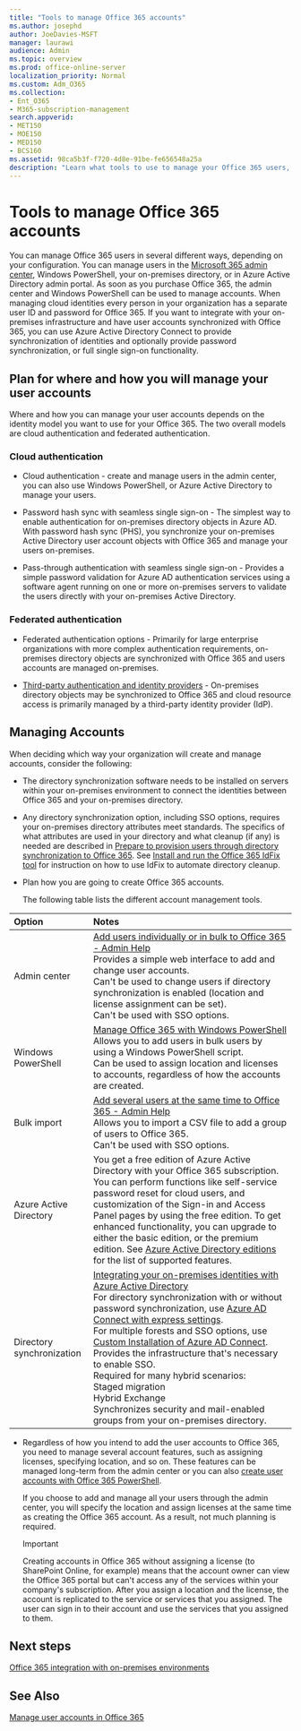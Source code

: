 ```yaml
---
title: "Tools to manage Office 365 accounts"
ms.author: josephd
author: JoeDavies-MSFT
manager: laurawi
audience: Admin
ms.topic: overview
ms.prod: office-online-server
localization_priority: Normal
ms.custom: Adm_O365
ms.collection:
- Ent_O365
- M365-subscription-management
search.appverid:
- MET150
- MOE150
- MED150
- BCS160
ms.assetid: 98ca5b3f-f720-4d8e-91be-fe656548a25a
description: "Learn what tools to use to manage your Office 365 users, and how what you can use depends on how you manage user identities. "
---
```


# Tools to manage Office 365 accounts

You can manage Office 365 users in several different ways, depending on your configuration. You can manage users in the [Microsoft 365 admin center](https://admin.microsoft.com), Windows PowerShell, your on-premises directory, or in Azure Active Directory admin portal. As soon as you purchase Office 365, the admin center and Windows PowerShell can be used to manage accounts. When managing cloud identities every person in your organization has a separate user ID and password for Office 365. If you want to integrate with your on-premises infrastructure and have user accounts synchronized with Office 365, you can use Azure Active Directory Connect to provide synchronization of identities and optionally provide password synchronization, or full single sign-on functionality.
  
## Plan for where and how you will manage your user accounts

Where and how you can manage your user accounts depends on the identity model you want to use for your Office 365. The two overall models are cloud authentication and federated authentication.
  
### Cloud authentication

- Cloud authentication - create and manage users in the admin center, you can also use Windows PowerShell, or Azure Active Directory to manage your users. 
    
- Password hash sync with seamless single sign-on - The simplest way to enable authentication for on-premises directory objects in Azure AD. With password hash sync (PHS), you synchronize your on-premises Active Directory user account objects with Office 365 and manage your users on-premises. 
    
- Pass-through authentication with seamless single sign-on - Provides a simple password validation for Azure AD authentication services using a software agent running on one or more on-premises servers to validate the users directly with your on-premises Active Directory. 
    
### Federated authentication

- Federated authentication options - Primarily for large enterprise organizations with more complex authentication requirements, on-premises directory objects are synchronized with Office 365 and users accounts are managed on-premises. 
    
- [Third-party authentication and identity providers](about-office-365-identity.md) - On-premises directory objects may be synchronized to Office 365 and cloud resource access is primarily managed by a third-party identity provider (IdP). 
    
## Managing Accounts

When deciding which way your organization will create and manage accounts, consider the following:
  
- The directory synchronization software needs to be installed on servers within your on-premises environment to connect the identities between Office 365 and your on-premises directory.
    
- Any directory synchronization option, including SSO options, requires your on-premises directory attributes meet standards. The specifics of what attributes are used in your directory and what cleanup (if any) is needed are described in [Prepare to provision users through directory synchronization to Office 365](prepare-for-directory-synchronization.md). See [Install and run the Office 365 IdFix tool](install-and-run-idfix.md) for instruction on how to use IdFix to automate directory cleanup. 
    
- Plan how you are going to create Office 365 accounts.
    
    The following table lists the different account management tools.
    
|**Option**|**Notes**|
|:-----|:-----|
|Admin center  <br/> |[Add users individually or in bulk to Office 365 - Admin Help](https://support.office.com/article/1970f7d6-03b5-442f-b385-5880b9c256ec) <br/>  Provides a simple web interface to add and change user accounts.  <br/>  Can't be used to change users if directory synchronization is enabled (location and license assignment can be set).  <br/>  Can't be used with SSO options.  <br/> |
|Windows PowerShell  <br/> |[Manage Office 365 with Windows PowerShell](https://go.microsoft.com/fwlink/p/?LinkId=698471) <br/>  Allows you to add users in bulk users by using a Windows PowerShell script.  <br/>  Can be used to assign location and licenses to accounts, regardless of how the accounts are created.  <br/> |
|Bulk import  <br/> |[Add several users at the same time to Office 365 - Admin Help](add-several-users-at-the-same-time.md) <br/>  Allows you to import a CSV file to add a group of users to Office 365.  <br/>  Can't be used with SSO options.  <br/> |
|Azure Active Directory  <br/> |You get a free edition of Azure Active Directory with your Office 365 subscription. You can perform functions like self-service password reset for cloud users, and customization of the Sign-in and Access Panel pages by using the free edition. To get enhanced functionality, you can upgrade to either the basic edition, or the premium edition. See [Azure Active Directory editions](https://go.microsoft.com/fwlink/p/?LinkId=698465) for the list of supported features.  <br/> |
|Directory synchronization  <br/> |[Integrating your on-premises identities with Azure Active Directory](https://go.microsoft.com/fwlink/p/?LinkID=624168) <br/>  For directory synchronization with or without password synchronization, use [Azure AD Connect with express settings](https://go.microsoft.com/fwlink/p/?LinkID=698537).  <br/>  For multiple forests and SSO options, use [Custom Installation of Azure AD Connect](https://go.microsoft.com/fwlink/p/?LinkId=698430).  <br/>  Provides the infrastructure that's necessary to enable SSO.  <br/>  Required for many hybrid scenarios:  <br/>  Staged migration  <br/>  Hybrid Exchange  <br/>  Synchronizes security and mail-enabled groups from your on-premises directory.  <br/> |
   
- Regardless of how you intend to add the user accounts to Office 365, you need to manage several account features, such as assigning licenses, specifying location, and so on. These features can be managed long-term from the admin center or you can also [create user accounts with Office 365 PowerShell](https://go.microsoft.com/fwlink/p/?LinkId=717083).
    
    If you choose to add and manage all your users through the admin center, you will specify the location and assign licenses at the same time as creating the Office 365 account. As a result, not much planning is required.
    
    > [!IMPORTANT]
    > Creating accounts in Office 365 without assigning a license (to SharePoint Online, for example) means that the account owner can view the Office 365 portal but can't access any of the services within your company's subscription. After you assign a location and the license, the account is replicated to the service or services that you assigned. The user can sign in to their account and use the services that you assigned to them. 
  
## Next steps

[Office 365 integration with on-premises environments](office-365-integration.md)
  
## See Also

[Manage user accounts in Office 365](https://support.office.com/article/3204162b-0b6c-4838-8a11-394b9bfd31de.aspx)
  

